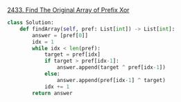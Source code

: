 [2433. Find The Original Array of Prefix Xor](https://leetcode.com/problems/find-the-original-array-of-prefix-xor/)

```python
class Solution:
    def findArray(self, pref: List[int]) -> List[int]:
        answer = [pref[0]]
        idx = 1
        while idx < len(pref):
            target = pref[idx]
            if target > pref[idx-1]:
                answer.append(target ^ pref[idx-1])
            else:
                answer.append(pref[idx-1] ^ target)
            idx += 1
        return answer
```

